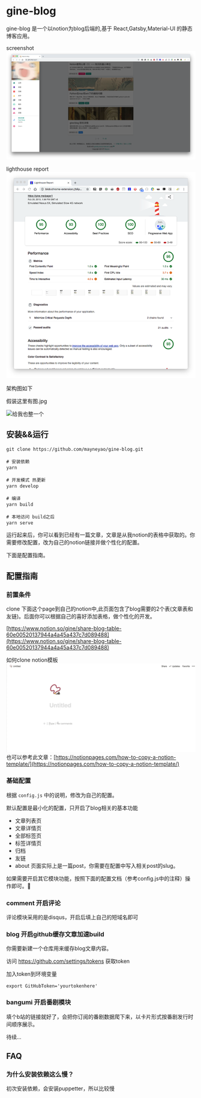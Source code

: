 # gine-blog

gine-blog 是一个以notion为blog后端的,基于 React,Gatsby,Material-UI 的静态博客应用。


screenshot
![](src/static/s3.png)

lighthouse report
![](src/static/gine-blog-lighthouse-report.png)


架构图如下

假装这里有图.jpg

![给我也整一个](https://s3.us-west-2.amazonaws.com/secure.notion-static.com/4ba891b7-e685-40fa-89ee-0b8dd206b8a9/nse-1761695606568594205-852524620.jpg?AWSAccessKeyId=ASIAT73L2G45PON4DKY7&Expires=1551441911&Signature=LBy9umDqV4ZaO1IwcIcL3CeV7OU%3D&response-content-disposition=filename%20%3D%22nse-1761695606568594205-852524620.jpg%22&x-amz-security-token=FQoGZXIvYXdzEOL%2F%2F%2F%2F%2F%2F%2F%2F%2F%2FwEaDPTu56HwoFmTqdA%2FqyK3A5pmn%2FNvEOU2qyAXr0A%2BDMkqLXezoksK1DEihu3F5MR3Gc8t7Lf2YkCfv6Le0I1JJMTdVBmytyAHYMsLEWC6Ox87d26PWKjaxSZLOFbxLqLtJ%2BEWjluzXxd2Y3sxSZU7h0zrqp4rYfHHIfdCAL%2FWVZlvEfJ8MWD5giSxG9bpbzePJQuDhyFjoxFLaSsiE%2F6gZtHDWUID1CbWP3tkzNOU43tNGQo8DPU%2F%2FRpAGawmXNkdN5973NAuMOER2dTrRrOCgiPZBRaeSoY%2FKQ64DxlMy5ZTPPpOPtdFb8ztk4%2F9sPrLyXeMnXcOU%2Fkk29mcid%2F7bqvTrCA3L3%2F0gMXNdI%2FRaSWfK3XoKhKYaR8QczGaYaIGu5QYZWKmLEDUeSiFxRXCxmmQfnENt3iSXm96WkyLp46Xr8RW2enjtEFXJYBnXemzUYGC1PQZ01YDVUQl6f2jSpov%2FhlHgcoFqdIoRhewBhqnGtZrRYjTTa9yT%2BWTYjdJqvVA2Xc5nPQMjthsmw%2BcOfTiYCKMcmFoB29qCkdX2%2Fn9WaZ7z1deRzJYecaqa6EyOtDv4q1bqsoHxwUlyllT%2Bc9VgLiibW4ok7%2Fe4wU%3D)

## 安装&&运行

```
git clone https://github.com/mayneyao/gine-blog.git

# 安装依赖
yarn 

# 开发模式 热更新
yarn develop

# 编译
yarn build

# 本地访问 build之后
yarn serve

```


运行起来后，你可以看到已经有一篇文章，文章是从我notion的表格中获取的。你需要修改配置，改为自己的notion链接并做个性化的配置。

下面是配置指南。

## 配置指南

### 前置条件

clone 下面这个page到自己的notion中,此页面包含了blog需要的2个表(文章表和友链)。后面你可以根据自己的喜好添加表格，做个性化的开发。

[https://www.notion.so/gine/share-blog-table-60e00520137944a4a45a437c7d089488](https://www.notion.so/gine/share-blog-table-60e00520137944a4a45a437c7d089488)

如何clone notion模板
![](src/static/how_to_copy_notion_page.gif)
也可以参考此文章：[https://notionpages.com/how-to-copy-a-notion-template/](https://notionpages.com/how-to-copy-a-notion-template/)


### 基础配置
根据 `config.js` 中的说明，修改为自己的配置。

默认配置是最小化的配置，只开启了blog相关的基本功能

- 文章列表页
- 文章详情页
- 全部标签页
- 标签详情页
- 归档
- 友链
- about 页面实际上是一篇post，你需要在配置中写入相关post的slug。

如果需要开启其它模块功能，按照下面的配置文档（参考config.js中的注释）操作即可。

### comment 开启评论

评论模块采用的是disqus，开启后填上自己的短域名即可


### blog 开启github缓存文章加速build 

你需要新建一个仓库用来缓存blog文章内容。

访问 https://github.com/settings/tokens 获取token 

加入token到环境变量

```
export GitHubToken='yourtokenhere'
```

### bangumi 开启番剧模块

填个b站的链接就好了，会把你订阅的番剧数据爬下来，以卡片形式按番剧发行时间顺序展示。

待续...

## FAQ

### 为什么安装依赖这么慢？
初次安装依赖，会安装puppetter，所以比较慢